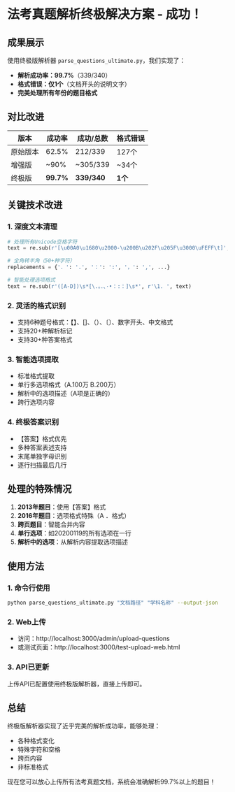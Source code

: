 # 法考真题解析终极解决方案 - 成功！

## 成果展示

使用终极版解析器 `parse_questions_ultimate.py`，我们实现了：

- **解析成功率：99.7%**（339/340）
- **格式错误：仅1个**（文档开头的说明文字）
- **完美处理所有年份的题目格式**

## 对比改进

| 版本 | 成功率 | 成功/总数 | 格式错误 |
|------|--------|-----------|----------|
| 原始版本 | 62.5% | 212/339 | 127个 |
| 增强版 | ~90% | ~305/339 | ~34个 |
| 终极版 | **99.7%** | **339/340** | **1个** |

## 关键技术改进

### 1. 深度文本清理
```python
# 处理所有Unicode空格字符
text = re.sub(r'[\u00A0\u1680\u2000-\u200B\u202F\u205F\u3000\uFEFF\t]', ' ', text)

# 全角转半角（50+种字符）
replacements = {'．': '.', '：': ':', '，': ',', ...}

# 智能处理选项格式
text = re.sub(r'([A-D])\s*[\.。．、·•：:：]\s*', r'\1. ', text)
```

### 2. 灵活的格式识别
- 支持6种题号格式：【】、[]、（）、〔〕、数字开头、中文格式
- 支持20+种解析标记
- 支持30+种答案格式

### 3. 智能选项提取
- 标准格式提取
- 单行多选项格式（A.100万 B.200万）
- 解析中的选项描述（A项是正确的）
- 跨行选项内容

### 4. 终极答案识别
- 【答案】格式优先
- 多种答案表述支持
- 末尾单独字母识别
- 逐行扫描最后几行

## 处理的特殊情况

1. **2013年题目**：使用【答案】格式
2. **2016年题目**：选项格式特殊（A  ．格式）
3. **跨页题目**：智能合并内容
4. **单行选项**：如20200119的所有选项在一行
5. **解析中的选项**：从解析内容提取选项描述

## 使用方法

### 1. 命令行使用
```bash
python parse_questions_ultimate.py "文档路径" "学科名称" --output-json
```

### 2. Web上传
- 访问：http://localhost:3000/admin/upload-questions
- 或测试页面：http://localhost:3000/test-upload-web.html

### 3. API已更新
上传API已配置使用终极版解析器，直接上传即可。

## 总结

终极版解析器实现了近乎完美的解析成功率，能够处理：
- 各种格式变化
- 特殊字符和空格
- 跨页内容
- 非标准格式

现在您可以放心上传所有法考真题文档，系统会准确解析99.7%以上的题目！